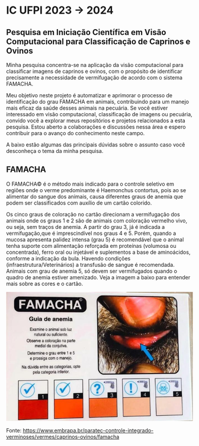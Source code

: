 # IC UFPI 2023 -> 2024

## Pesquisa em Iniciação Científica em Visão Computacional para Classificação de Caprinos e Ovinos

Minha pesquisa concentra-se na aplicação da visão computacional para classificar imagens de caprinos e ovinos, com o propósito de identificar precisamente a necessidade de vermifugação de acordo com o sistema FAMACHA.

Meu objetivo neste projeto é automatizar e aprimorar o processo de identificação do grau FAMACHA em animais, contribuindo para um manejo mais eficaz da saúde desses animais na pecuária. Se você estiver interessado em visão computacional, classificação de imagens ou pecuária, convido você a explorar meus repositórios e projetos relacionados a esta pesquisa. Estou aberto a colaborações e discussões nessa área e espero contribuir para o avanço do conhecimento neste campo.

A baixo estão algumas das principais dúvidas sobre o assunto caso você desconheça o tema da minha pesquisa.

## FAMACHA

O FAMACHA© é o método mais indicado para o controle seletivo em regiões onde o verme predominante é Haemonchus contortus, pois ao se alimentar do sangue dos animais, causa diferentes graus de anemia que podem ser classificados com auxílio de um cartão colorido.

Os cinco graus de coloração no cartão direcionam a vermifugação dos animais onde os graus 1 e 2 são de animais com coloração vermelho vivo, ou seja, sem traços de anemia. A partir do grau 3, já é indicada a vermifugação,que é imprescindível nos graus 4 e 5. Porém, quando a mucosa apresenta palidez intensa (grau 5) é recomendável que o animal tenha suporte com alimentação reforçada em proteínas (volumosa ou concentrada), ferro oral ou injetável e suplementos a base de aminoácidos, conforme a indicação da bula. Havendo condições (infraestrutura/Veterinários) a transfusão de sangue é recomendada. Animais com grau de anemia 5, só devem ser vermifugados quando o quadro de anemia estiver amenizado. Veja a imagem a baixo para entender mais sobre as cores e o cartão.

<!-- 
![Cartão FAMACHA](Extras/CartaoFAMACHA.jpeg) -->

<p align="center">
  <img src="CartaoFAMACHA.jpeg" alt="Cartão FAMACHA" width="600">
</p>


Fonte: https://www.embrapa.br/paratec-controle-integrado-verminoses/vermes/caprinos-ovinos/famacha

